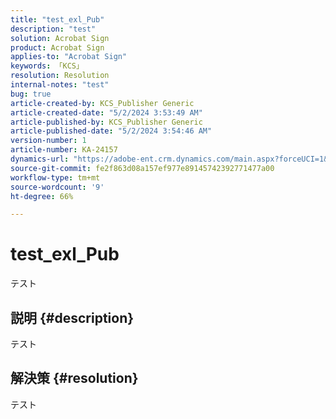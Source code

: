 ```yaml
---
title: "test_exl_Pub"
description: "test"
solution: Acrobat Sign
product: Acrobat Sign
applies-to: "Acrobat Sign"
keywords: 「KCS」
resolution: Resolution
internal-notes: "test"
bug: true
article-created-by: KCS_Publisher Generic
article-created-date: "5/2/2024 3:53:49 AM"
article-published-by: KCS_Publisher Generic
article-published-date: "5/2/2024 3:54:46 AM"
version-number: 1
article-number: KA-24157
dynamics-url: "https://adobe-ent.crm.dynamics.com/main.aspx?forceUCI=1&pagetype=entityrecord&etn=knowledgearticle&id=bade7d90-3708-ef11-9f8a-6045bd006b25"
source-git-commit: fe2f863d08a157ef977e89145742392771477a00
workflow-type: tm+mt
source-wordcount: '9'
ht-degree: 66%

---
```


# test_exl_Pub


テスト

## 説明 {#description}

テスト

## 解決策 {#resolution}


テスト
